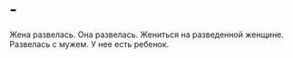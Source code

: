 # -
Жена развелась. Она развелась. Жениться на разведенной женщине. Развелась с мужем. У нее есть ребенок.
